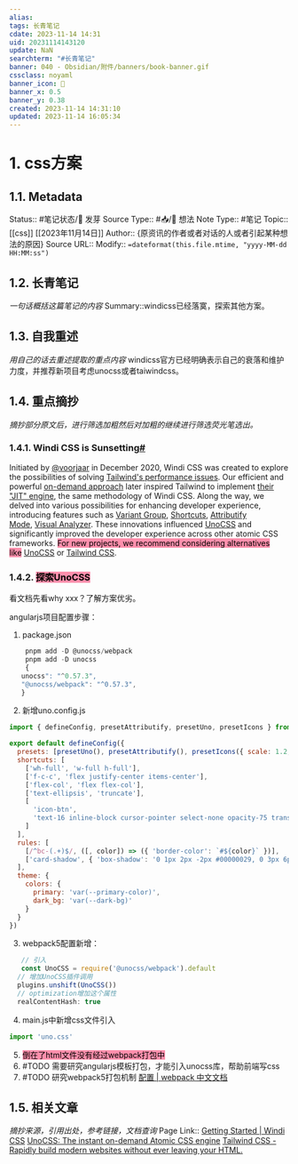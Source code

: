 ```yaml
---
alias: 
tags: 长青笔记
cdate: 2023-11-14 14:31
uid: 20231114143120
update: NaN
searchterm: "#长青笔记"
banner: 040 - Obsidian/附件/banners/book-banner.gif
cssclass: noyaml
banner_icon: 💌
banner_x: 0.5
banner_y: 0.38
created: 2023-11-14 14:31:10
updated: 2023-11-14 16:05:34
---
```


# 1. css方案

## 1.1. Metadata

Status:: #笔记状态/🌱 发芽
Source Type:: #📥/💭 想法 
Note Type:: #笔记
Topic:: [[css]] [[2023年11月14日]]
Author:: {原资讯的作者或者对话的人或者引起某种想法的原因}
Source URL::
Modify:: `=dateformat(this.file.mtime, "yyyy-MM-dd HH:MM:ss")`

## 1.2. 长青笔记

_一句话概括这篇笔记的内容_
Summary::windicss已经落寞，探索其他方案。

## 1.3. 自我重述

_用自己的话去重述提取的重点内容_
windicss官方已经明确表示自己的衰落和维护力度，并推荐新项目考虑unocss或者taiwindcss。
## 1.4. 重点摘抄

_摘抄部分原文后，进行筛选加粗然后对加粗的继续进行筛选荧光笔选出。_
### 1.4.1. Windi CSS is Sunsetting[#](https://windicss.org/posts/sunsetting.html#windi-css-is-sunsetting)

Initiated by [@voorjaar](https://github.com/voorjaar) in December 2020, Windi CSS was created to explore the possibilities of solving [Tailwind's performance issues](https://v1.tailwindcss.com/docs/controlling-file-size). Our efficient and powerful [on-demand approach](https://windicss.org/guide/#why-windi-css) later inspired Tailwind to implement [their "JIT" engine](https://v2.tailwindcss.com/docs/just-in-time-mode), the same methodology of Windi CSS. Along the way, we delved into various possibilities for enhancing developer experience, introducing features such as [Variant Group](https://windicss.org/features/variant-groups), [Shortcuts](https://windicss.org/features/shortcuts), [Attributify Mode](https://windicss.org/features/attributify), [Visual Analyzer](https://windicss.org/features/analyzer). These innovations influenced [UnoCSS](https://unocss.dev/) and significantly improved the developer experience across other atomic CSS frameworks.
<mark style="background: #FF5582A6;">For new projects, we recommend considering alternatives like</mark> [UnoCSS](https://unocss.dev/) or [Tailwind CSS](https://tailwindcss.com/).

### 1.4.2. <mark style="background: #FF5582A6;">探索UnoCSS</mark>
看文档先看why xxx？了解方案优劣。

angularjs项目配置步骤：
1. package.json 
```js
	pnpm add -D @unocss/webpack
	pnpm add -D unocss
	{
   unocss": "^0.57.3",
   "@unocss/webpack": "^0.57.3",
   }
```
2. 新增uno.config.js
```js
import { defineConfig, presetAttributify, presetUno, presetIcons } from 'unocss'

export default defineConfig({
  presets: [presetUno(), presetAttributify(), presetIcons({ scale: 1.2, warn: true })],
  shortcuts: [
    ['wh-full', 'w-full h-full'],
    ['f-c-c', 'flex justify-center items-center'],
    ['flex-col', 'flex flex-col'],
    ['text-ellipsis', 'truncate'],
    [
      'icon-btn',
      'text-16 inline-block cursor-pointer select-none opacity-75 transition duration-200 ease-in-out hover:opacity-100 hover:text-primary !outline-none'
    ]
  ],
  rules: [
    [/^bc-(.+)$/, ([, color]) => ({ 'border-color': `#${color}` })],
    ['card-shadow', { 'box-shadow': '0 1px 2px -2px #00000029, 0 3px 6px #0000001f, 0 5px 12px 4px #00000017' }]
  ],
  theme: {
    colors: {
      primary: 'var(--primary-color)',
      dark_bg: 'var(--dark-bg)'
    }
  }
})
```
3. webpack5配置新增：
```js
   // 引入
   const UnoCSS = require('@unocss/webpack').default
  // 增加UnoCSS插件调用
  plugins.unshift(UnoCSS())
  // optimization增加这个属性
  realContentHash: true
```

4. main.js中新增css文件引入
```js
import 'uno.css'
``` 
5. <mark style="background: #FF5582A6;">倒在了html文件没有经过webpack打包中</mark>
6. #TODO 需要研究angularjs模板打包，才能引入unocss库，帮助前端写css
7. #TODO 研究webpack5打包机制 [配置 | webpack 中文文档](https://webpack.docschina.org/configuration/#use-different-configuration-file)
## 1.5. 相关文章

_摘抄来源，引用出处，参考链接，文档查询_
Page Link::
[Getting Started | Windi CSS](https://windicss.org/guide/)
[UnoCSS: The instant on-demand Atomic CSS engine](https://unocss.dev/)
[Tailwind CSS - Rapidly build modern websites without ever leaving your HTML.](https://tailwindcss.com/)
